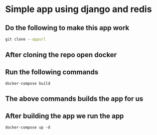 # Simple app using django and redis

## Do the following to make this app work

```cmd
git clone --appurl
```

## After cloning the repo open docker

## Run the following commands

```docker
docker-compose build
```

## The above commands builds the app for us

## After building the app we run the app

```docker
docker-compose up -d
```
